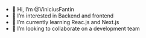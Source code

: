 - 👋 Hi, I’m @ViniciusFantin
- 👀 I’m interested in Backend and frontend
- 🌱 I’m currently learning Reac.js and Next.js
- 💞️ I’m looking to collaborate on a development team 

<!---
ViniciusFantin/ViniciusFantin is a ✨ special ✨ repository because its `README.md` (this file) appears on your GitHub profile.
You can click the Preview link to take a look at your changes.
--->
